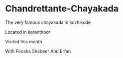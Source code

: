 # Chandrettante-Chayakada

The very famous chayakada in kozhikode

Located in karanthoor

Visited this month

With Firoska Shabeer And Erfan
